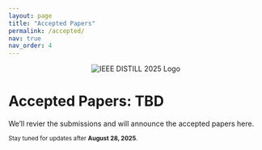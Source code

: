 ```yaml
---
layout: page
title: "Accepted Papers"
permalink: /accepted/
nav: true
nav_order: 4
---
```


<!-- Workshop logo (put your logo at assets/img/distill-logo.png) -->
<p align="center">
  <img src="{{ '/assets/img/distill-logo.png' | relative_url }}" alt="IEEE DISTILL 2025 Logo" style="max-width:200px;" />
</p>

# Accepted Papers: TBD

We’ll revier the submissions and will announce the accepted papers here.

<small>Stay tuned for updates after **August 28, 2025**.</small>
